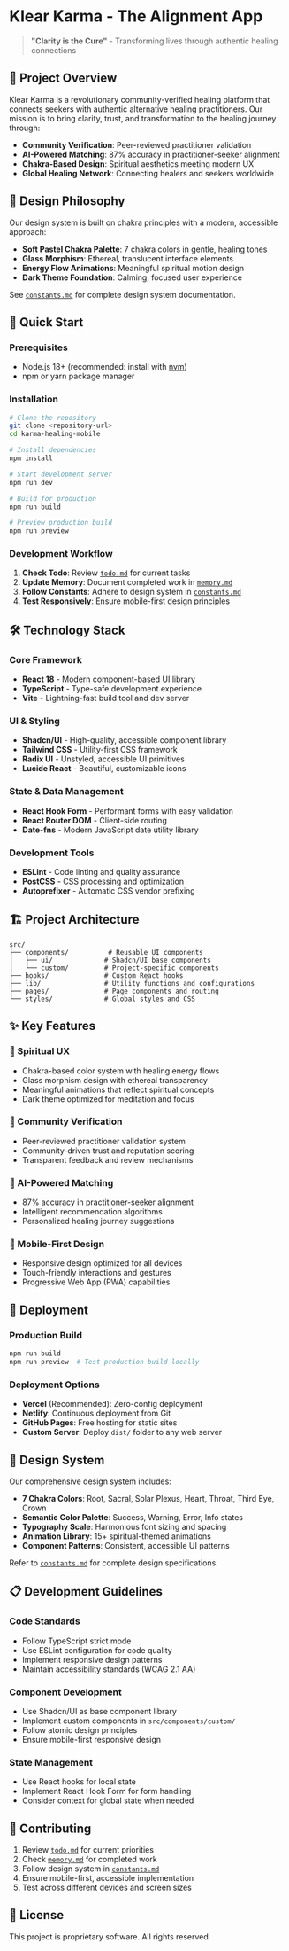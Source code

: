 # Klear Karma - The Alignment App

> **"Clarity is the Cure"** - Transforming lives through authentic healing connections

## 🌟 Project Overview

Klear Karma is a revolutionary community-verified healing platform that connects seekers with authentic alternative healing practitioners. Our mission is to bring clarity, trust, and transformation to the healing journey through:

- **Community Verification**: Peer-reviewed practitioner validation
- **AI-Powered Matching**: 87% accuracy in practitioner-seeker alignment
- **Chakra-Based Design**: Spiritual aesthetics meeting modern UX
- **Global Healing Network**: Connecting healers and seekers worldwide

## 🎨 Design Philosophy

Our design system is built on chakra principles with a modern, accessible approach:

- **Soft Pastel Chakra Palette**: 7 chakra colors in gentle, healing tones
- **Glass Morphism**: Ethereal, translucent interface elements
- **Energy Flow Animations**: Meaningful spiritual motion design
- **Dark Theme Foundation**: Calming, focused user experience

See [`constants.md`](./constants.md) for complete design system documentation.

## 🚀 Quick Start

### Prerequisites
- Node.js 18+ (recommended: install with [nvm](https://github.com/nvm-sh/nvm))
- npm or yarn package manager

### Installation

```bash
# Clone the repository
git clone <repository-url>
cd karma-healing-mobile

# Install dependencies
npm install

# Start development server
npm run dev

# Build for production
npm run build

# Preview production build
npm run preview
```

### Development Workflow

1. **Check Todo**: Review [`todo.md`](./todo.md) for current tasks
2. **Update Memory**: Document completed work in [`memory.md`](./memory.md)
3. **Follow Constants**: Adhere to design system in [`constants.md`](./constants.md)
4. **Test Responsively**: Ensure mobile-first design principles

## 🛠️ Technology Stack

### Core Framework
- **React 18** - Modern component-based UI library
- **TypeScript** - Type-safe development experience
- **Vite** - Lightning-fast build tool and dev server

### UI & Styling
- **Shadcn/UI** - High-quality, accessible component library
- **Tailwind CSS** - Utility-first CSS framework
- **Radix UI** - Unstyled, accessible UI primitives
- **Lucide React** - Beautiful, customizable icons

### State & Data Management
- **React Hook Form** - Performant forms with easy validation
- **React Router DOM** - Client-side routing
- **Date-fns** - Modern JavaScript date utility library

### Development Tools
- **ESLint** - Code linting and quality assurance
- **PostCSS** - CSS processing and optimization
- **Autoprefixer** - Automatic CSS vendor prefixing

## 🏗️ Project Architecture

```
src/
├── components/          # Reusable UI components
│   ├── ui/             # Shadcn/UI base components
│   └── custom/         # Project-specific components
├── hooks/              # Custom React hooks
├── lib/                # Utility functions and configurations
├── pages/              # Page components and routing
└── styles/             # Global styles and CSS
```

## ✨ Key Features

### 🔮 Spiritual UX
- Chakra-based color system with healing energy flows
- Glass morphism design with ethereal transparency
- Meaningful animations that reflect spiritual concepts
- Dark theme optimized for meditation and focus

### 🤝 Community Verification
- Peer-reviewed practitioner validation system
- Community-driven trust and reputation scoring
- Transparent feedback and review mechanisms

### 🎯 AI-Powered Matching
- 87% accuracy in practitioner-seeker alignment
- Intelligent recommendation algorithms
- Personalized healing journey suggestions

### 📱 Mobile-First Design
- Responsive design optimized for all devices
- Touch-friendly interactions and gestures
- Progressive Web App (PWA) capabilities

## 🚀 Deployment

### Production Build
```bash
npm run build
npm run preview  # Test production build locally
```

### Deployment Options
- **Vercel** (Recommended): Zero-config deployment
- **Netlify**: Continuous deployment from Git
- **GitHub Pages**: Free hosting for static sites
- **Custom Server**: Deploy `dist/` folder to any web server

## 🎨 Design System

Our comprehensive design system includes:

- **7 Chakra Colors**: Root, Sacral, Solar Plexus, Heart, Throat, Third Eye, Crown
- **Semantic Color Palette**: Success, Warning, Error, Info states
- **Typography Scale**: Harmonious font sizing and spacing
- **Animation Library**: 15+ spiritual-themed animations
- **Component Patterns**: Consistent, accessible UI patterns

Refer to [`constants.md`](./constants.md) for complete design specifications.

## 📋 Development Guidelines

### Code Standards
- Follow TypeScript strict mode
- Use ESLint configuration for code quality
- Implement responsive design patterns
- Maintain accessibility standards (WCAG 2.1 AA)

### Component Development
- Use Shadcn/UI as base component library
- Implement custom components in `src/components/custom/`
- Follow atomic design principles
- Ensure mobile-first responsive design

### State Management
- Use React hooks for local state
- Implement React Hook Form for form handling
- Consider context for global state when needed

## 🤝 Contributing

1. Review [`todo.md`](./todo.md) for current priorities
2. Check [`memory.md`](./memory.md) for completed work
3. Follow design system in [`constants.md`](./constants.md)
4. Ensure mobile-first, accessible implementation
5. Test across different devices and screen sizes

## 📄 License

This project is proprietary software. All rights reserved.
